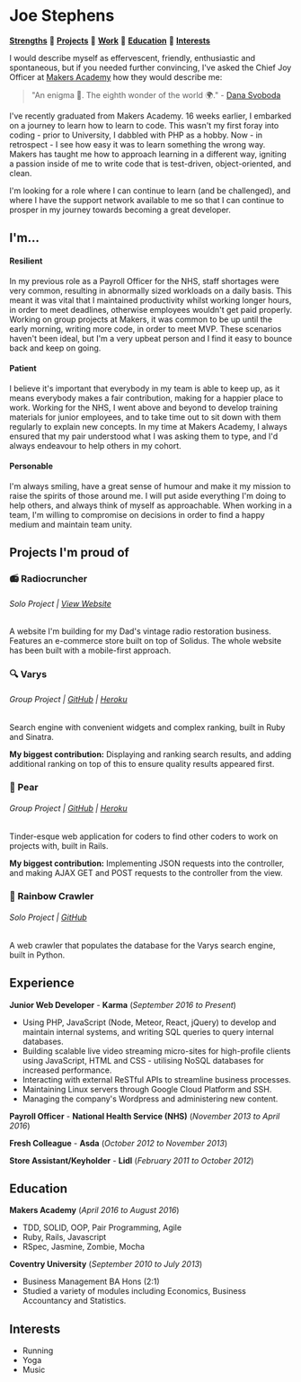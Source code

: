 # Joe Stephens
[**Strengths**](#strengths) :small_orange_diamond: 
[**Projects**](#projects) :small_orange_diamond: 
[**Work**](#work) :small_orange_diamond: 
[**Education**](#education) :small_orange_diamond: 
[**Interests**](#interests) 

I would describe myself as effervescent, friendly, enthusiastic and spontaneous, but if you needed further convincing, I've asked the Chief Joy Officer at [Makers Academy](http://www.makersacademy.com/) how they would describe me:

> "An enigma :crystal_ball:. The eighth wonder of the world :earth_africa:." - [Dana Svoboda](https://uk.linkedin.com/in/chiefjoyofficer)

I've recently graduated from Makers Academy. 16 weeks earlier, I embarked on a journey to learn how to learn to code. This wasn't my first foray into coding - prior to University, I dabbled with PHP as a hobby. Now - in retrospect - I see how easy it was to learn something the wrong way. Makers has taught me how to approach learning in a different way, igniting a passion inside of me to write code that is test-driven, object-oriented, and clean.

I'm looking for a role where I can continue to learn (and be challenged), and where I have the support network available to me so that I can continue to prosper in my journey towards becoming a great developer.

## <a name="strengths">I'm...</a>
#### Resilient
In my previous role as a Payroll Officer for the NHS, staff shortages were very common, resulting in abnormally sized workloads on a daily basis. This meant it was vital that I maintained productivity whilst working longer hours, in order to meet deadlines, otherwise employees wouldn't get paid properly. Working on group projects at Makers, it was common to be up until the early morning, writing more code, in order to meet MVP. These scenarios haven't been ideal, but I'm a very upbeat person and I find it easy to bounce back and keep on going.

#### Patient
I believe it's important that everybody in my team is able to keep up, as it means everybody makes a fair contribution, making for a happier place to work. Working for the NHS, I went above and beyond to develop training materials for junior employees, and to take time out to sit down with them regularly to explain new concepts. In my time at Makers Academy, I always ensured that my pair understood what I was asking them to type, and I'd always endeavour to help others in my cohort.

#### Personable
I'm always smiling, have a great sense of humour and make it my mission to raise the spirits of those around me. I will put aside everything I'm doing to help others, and always think of myself as approachable. When working in a team, I'm willing to compromise on decisions in order to find a happy medium and maintain team unity.

## <a name="projects">Projects I'm proud of</a>
### :radio: Radiocruncher
###### Solo Project | [View Website](https://www.radiocruncher.com)
A website I'm building for my Dad's vintage radio restoration business. Features an e-commerce store built on top of Solidus. The whole website has been built with a mobile-first approach.

### :mag: Varys
###### Group Project | [GitHub](https://github.com/joestephens/varys) | [Heroku](http://varyssearch.herokuapp.com)
Search engine with convenient widgets and complex ranking, built in Ruby and Sinatra.

**My biggest contribution:** Displaying and ranking search results, and adding additional ranking on top of this to ensure quality results appeared first.

### :pear: Pear
###### Group Project | [GitHub](https://github.com/joestephens/varys) | [Heroku](http://findapear.herokuapp.com)
Tinder-esque web application for coders to find other coders to work on projects with, built in Rails.

**My biggest contribution:** Implementing JSON requests into the controller, and making AJAX GET and POST requests to the controller from the view.

### :rainbow: Rainbow Crawler
###### Solo Project | [GitHub](https://github.com/joestephens/varys)
A web crawler that populates the database for the Varys search engine, built in Python.

## <a name="work">Experience</a>

**Junior Web Developer** - **Karma** (_September 2016 to Present_)
* Using PHP, JavaScript (Node, Meteor, React, jQuery) to develop and maintain internal systems, and writing SQL queries to query internal databases.
* Building scalable live video streaming micro-sites for high-profile clients using JavaScript, HTML and CSS - utilising NoSQL databases for increased performance.
* Interacting with external ReSTful APIs to streamline business processes.
* Maintaining Linux servers through Google Cloud Platform and SSH.
* Managing the company's Wordpress and administering new content.

**Payroll Officer** - **National Health Service (NHS)** (_November 2013 to April 2016_)

**Fresh Colleague** - **Asda** (_October 2012 to November 2013_)

**Store Assistant/Keyholder** - **Lidl** (_February 2011 to October 2012_)

## <a name="education">Education</a>

**Makers Academy** (_April 2016 to August 2016_)
* TDD, SOLID, OOP, Pair Programming, Agile
* Ruby, Rails, Javascript
* RSpec, Jasmine, Zombie, Mocha

**Coventry University** (_September 2010 to July 2013_)
* Business Management BA Hons (2:1)
* Studied a variety of modules including Economics, Business Accountancy and Statistics.

## Interests
* Running
* Yoga
* Music
